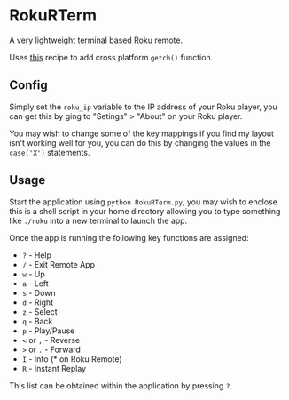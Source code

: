 RokuRTerm
=========

A very lightweight terminal based [Roku](http://www.roku.com) remote.

Uses [this](http://code.activestate.com/recipes/134892/) recipe to add cross platform ```getch()``` function.

Config
-----

Simply set the ```roku_ip``` variable to the IP address of your Roku player, you can get this by ging to "Setings" > "About" on your Roku player.

You may wish to change some of the key mappings if you find my layout isn't working well for you, you can do this by changing the values in the ```case('X')``` statements.

Usage
-----

Start the application using ```python RokuRTerm.py```, you may wish to enclose this is a shell script in your home directory allowing you to type something like ```./roku``` into a new terminal to launch the app.

Once the app is running the following key functions are assigned:

-	```?``` - Help
-	```/``` - Exit Remote App
-	```w``` - Up
-	```a``` - Left
-	```s``` - Down
-	```d``` - Right
-	```z``` - Select
-	```q``` - Back
-	```p``` - Play/Pause
-	```<``` or ```,``` - Reverse
-	```>``` or ```.``` - Forward
-	```I``` - Info (* on Roku Remote)
-	```R``` - Instant Replay

This list can be obtained within the application by pressing ```?```.
